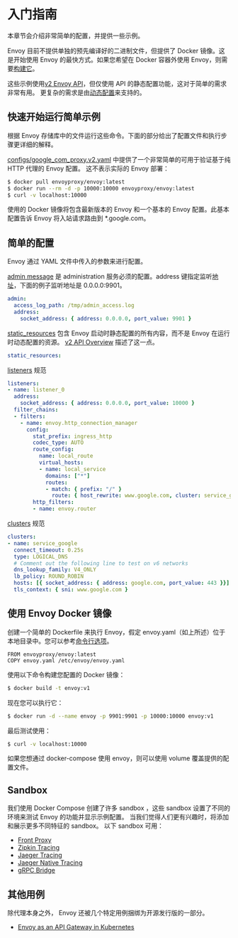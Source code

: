 #  入门指南


本章节会介绍非常简单的配置，并提供一些示例。

Envoy 目前不提供单独的预先编译好的二进制文件，但提供了 Docker 镜像。这是开始使用 Envoy 的最快方式。如果您希望在 Docker 容器外使用 Envoy，则需要[构建它](../install/building.md#building)。

这些示例使用[v2 Envoy API](https://www.envoyproxy.io/docs/envoy/latest/api-v2/api#envoy-api-reference)，但仅使用 API 的静态配置功能，这对于简单的需求非常有用。 更复杂的需求是由[动态配置](../intro/arch_overview/dynamic_configuration.md#arch-overview-dynamic-config)来支持的。
## 快速开始运行简单示例


根据 Envoy 存储库中的文件运行这些命令。下面的部分给出了配置文件和执行步骤更详细的解释。

[configs/google_com_proxy.v2.yaml](https://github.com/envoyproxy/envoy/blob/master/configs/google_com_proxy.v2.yaml) 中提供了一个非常简单的可用于验证基于纯 HTTP 代理的 Envoy 配置。 这不表示实际的 Envoy 部署：

```bash
$ docker pull envoyproxy/envoy:latest
$ docker run --rm -d -p 10000:10000 envoyproxy/envoy:latest
$ curl -v localhost:10000
```

使用的 Docker 镜像将包含最新版本的 Envoy 和一个基本的 Envoy 配置。此基本配置告诉 Envoy 将入站请求路由到 *.google.com。

## 简单的配置

Envoy 通过 YAML 文件中传入的参数来进行配置。

[admin message](https://www.envoyproxy.io/docs/envoy/latest/api-v2/config/bootstrap/v2/bootstrap.proto#envoy-api-msg-config-bootstrap-v2-admin) 是 administration 服务必须的配置。address 键指定监听[地址](https://www.envoyproxy.io/docs/envoy/latest/api-v2/api/v2/core/address.proto#envoy-api-file-envoy-api-v2-core-address-proto)，下面的例子监听地址是 0.0.0.0:9901。

```yaml
admin:
  access_log_path: /tmp/admin_access.log
  address:
    socket_address: { address: 0.0.0.0, port_value: 9901 }
```

[static_resources](https://www.envoyproxy.io/docs/envoy/latest/api-v2/config/bootstrap/v2/bootstrap.proto#envoy-api-field-config-bootstrap-v2-bootstrap-static-resources) 包含 Envoy 启动时静态配置的所有内容，而不是 Envoy 在运行时动态配置的资源。 [v2 API Overview](https://www.envoyproxy.io/docs/envoy/latest/configuration/overview/v2_overview#config-overview-v2) 描述了这一点。

```yaml
static_resources:
```

[listeners](https://www.envoyproxy.io/docs/envoy/latest/api-v2/api/v2/listener/listener.proto#envoy-api-file-envoy-api-v2-listener-listener-proto) 规范

```yaml
listeners:
- name: listener_0
  address:
    socket_address: { address: 0.0.0.0, port_value: 10000 }
  filter_chains:
  - filters:
    - name: envoy.http_connection_manager
      config:
        stat_prefix: ingress_http
        codec_type: AUTO
        route_config:
          name: local_route
          virtual_hosts:
          - name: local_service
            domains: ["*"]
            routes:
            - match: { prefix: "/" }
              route: { host_rewrite: www.google.com, cluster: service_google }
        http_filters:
        - name: envoy.router
```

[clusters](https://www.envoyproxy.io/docs/envoy/latest/api-v2/api/v2/cds.proto#envoy-api-file-envoy-api-v2-cds-proto) 规范

```yaml
clusters:
- name: service_google
  connect_timeout: 0.25s
  type: LOGICAL_DNS
  # Comment out the following line to test on v6 networks
  dns_lookup_family: V4_ONLY
  lb_policy: ROUND_ROBIN
  hosts: [{ socket_address: { address: google.com, port_value: 443 }}]
  tls_context: { sni: www.google.com }
```

## 使用 Envoy Docker 镜像

创建一个简单的 Dockerfile 来执行 Envoy，假定 envoy.yaml（如上所述）位于本地目录中。您可以参考[命令行选项](../operations/cli.md#operations-cli)。

```
FROM envoyproxy/envoy:latest
COPY envoy.yaml /etc/envoy/envoy.yaml
```

使用以下命令构建您配置的 Docker 镜像：

```bash
$ docker build -t envoy:v1
```

现在您可以执行它：

```bash
$ docker run -d --name envoy -p 9901:9901 -p 10000:10000 envoy:v1
```

最后测试使用：

```bash
$ curl -v localhost:10000
```

如果您想通过 docker-compose 使用 envoy，则可以使用 volume 覆盖提供的配置文件。

## Sandbox

我们使用 Docker Compose 创建了许多 sandbox ，这些 sandbox 设置了不同的环境来测试 Envoy 的功能并显示示例配置。 当我们觉得人们更有兴趣时，将添加和展示更多不同特征的 sandbox。 以下 sandbox 可用：

- [Front Proxy](sandboxes/front_proxy.md)
- [Zipkin Tracing](sandboxes/zipkin_tracing.md)
- [Jaeger Tracing](sandboxes/jaeger_tracing.md)
- [Jaeger Native Tracing](sandboxes/jaeger_native_tracing.md)
- [gRPC Bridge](sandboxes/grpc_bridge.md)

## 其他用例

除代理本身之外， Envoy 还被几个特定用例捆绑为开源发行版的一部分。

- [Envoy as an API Gateway in Kubernetes](distro/ambassador.md)